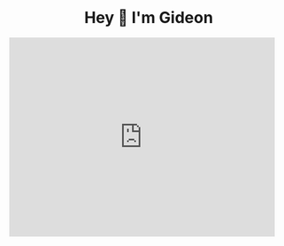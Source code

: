 <br clear="both">

<h1 align="center">Hey 👋 I'm Gideon</h1>
<iframe src="https://giphy.com/embed/PI3QGKFN6XZUCMMqJm" width="480" height="360" frameBorder="0" class="giphy-embed" allowFullScreen></iframe>
